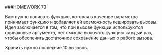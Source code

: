 ###HOMEWORK 73

Вам нужно написать функцию, которая в качестве параметра принимает функцию и добавляет ей возможность кешировать вызовы. 
Идея заключается в том, что при вызове функции используются одинаковые аргументы, нет смысла включать функцию каждый раз,
чтобы обеспечить достаточное сохранение данных о работе вызова.

Хранить нужно последние 10 вызовов.

